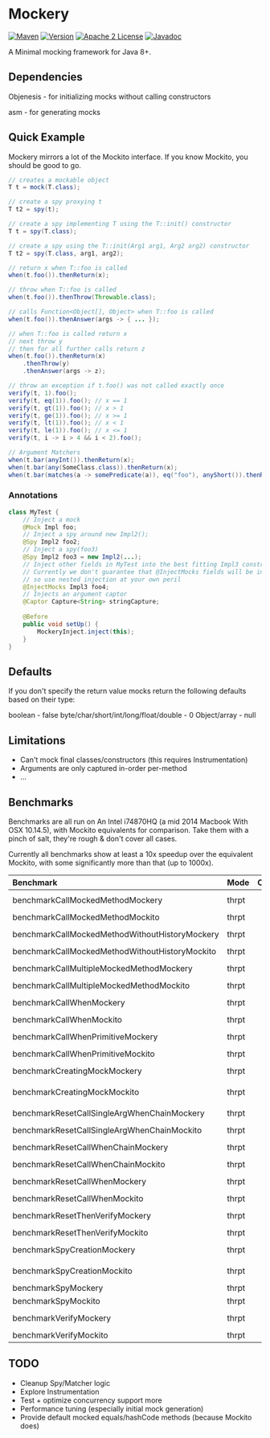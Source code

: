 # Mockery

[![Maven](https://img.shields.io/maven-central/v/com.mikeleith.mockery/mockery.svg)](https://search.maven.org/search?q=com.mikeleith.mockery)
[![Version](https://img.shields.io/badge/version-1.0.0-orange.svg)](https://github.com/MichaelLeith/Mockery/tree/v1.0.0)
[![Apache 2 License](https://img.shields.io/badge/license-Apache2-blue.svg)](https://github.com/MichaelLeith/Mockery/tree/v1.0.0/LICENSE)
[![Javadoc](https://img.shields.io/badge/javadoc-1.0.0-green.svg)](https://mikeleith.com/Mockery/)

A Minimal mocking framework for Java 8+.

## Dependencies

Objenesis - for initializing mocks without calling constructors

asm - for generating mocks

## Quick Example

Mockery mirrors a lot of the Mockito interface. If you know Mockito, you should be good to go.

```java
// creates a mockable object
T t = mock(T.class);

// create a spy proxying t
T t2 = spy(t);

// create a spy implementing T using the T::init() constructor
T t = spy(T.class);

// create a spy using the T::init(Arg1 arg1, Arg2 arg2) constructor
T t2 = spy(T.class, arg1, arg2);

// return x when T::foo is called
when(t.foo()).thenReturn(x);

// throw when T::foo is called
when(t.foo()).thenThrow(Throwable.class); 

// calls Function<Object[], Object> when T::foo is called
when(t.foo()).thenAnswer(args -> { ... });

// when T::foo is called return x
// next throw y
// then for all further calls return z
when(t.foo()).thenReturn(x)
    .thenThrow(y)
    .thenAnswer(args -> z);

// throw an exception if t.foo() was not called exactly once
verify(t, 1).foo();
verify(t, eq(1)).foo(); // x == 1
verify(t, gt(1)).foo(); // x > 1
verify(t, ge(1)).foo(); // x >= 1
verify(t, lt(1)).foo(); // x < 1
verify(t, le(1)).foo(); // x <= 1
verify(t, i -> i > 4 && i < 2).foo();

// Argument Matchers
when(t.bar(anyInt()).thenReturn(x);
when(t.bar(any(SomeClass.class)).thenReturn(x);
when(t.bar(matches(a -> somePredicate(a)), eq("foo"), anyShort()).thenReturn(x);
```

### Annotations

```java
class MyTest {
    // Inject a mock
    @Mock Impl foo;
    // Inject a spy around new Impl2();
    @Spy Impl2 foo2;
    // Inject a spy(foo3)
    @Spy Impl2 foo3 = new Impl2(...);
    // Inject other fields in MyTest into the best fitting Impl3 constructor (see MockeryInject.java)
    // Currently we don't guarantee that @InjectMocks fields will be initialized (i.e we don't resolve the dag of constructors), 
    // so use nested injection at your own peril
    @InjectMocks Impl3 foo4;
    // Injects an argument captor
    @Captor Capture<String> stringCapture;
    
    @Before
    public void setUp() {
        MockeryInject.inject(this);
    }
}
```

## Defaults

If you don't specify the return value mocks return the following defaults based on their type:

boolean - false
byte/char/short/int/long/float/double - 0
Object/array - null

## Limitations

* Can't mock final classes/constructors (this requires Instrumentation)
* Arguments are only captured in-order per-method
* ...

## Benchmarks

Benchmarks are all run on An Intel i74870HQ (a mid 2014 Macbook With OSX 10.14.5), with Mockito equivalents for comparison. Take them with a pinch of salt, they're rough & don't cover all cases.

Currently all benchmarks show at least a 10x speedup over the equivalent Mockito, with some significantly more than that (up to 1000x).

| Benchmark                                       | Mode  | Cnt  | Score            | Error             | Units |
| :---------------------------------------------- | ----- | ---: | ---------------: | ----------------: | ----- |
| benchmarkCallMockedMethodMockery                | thrpt |   20 |  ``5331026.301`` | ±  ``95661.425``  | ops/s |
| benchmarkCallMockedMethodMockito                | thrpt |   20 |    ``85706.094`` | ±   ``2898.825``  | ops/s |
| benchmarkCallMockedMethodWithoutHistoryMockery  | thrpt |   20 |  ``5264662.096`` | ± ``134407.460``  | ops/s |
| benchmarkCallMockedMethodWithoutHistoryMockito  | thrpt |   20 |    ``90093.499`` | ±   ``2896.912``  | ops/s |
| benchmarkCallMultipleMockedMethodMockery        | thrpt |   20 |  ``2926466.444`` | ±  ``54314.172``  | ops/s |
| benchmarkCallMultipleMockedMethodMockito        | thrpt |   20 |    ``42731.195`` | ±   ``1367.676``  | ops/s |
| benchmarkCallWhenMockery                        | thrpt |   20 |  ``2014668.259`` | ±  ``37970.570``  | ops/s |
| benchmarkCallWhenMockito                        | thrpt |   20 |     ``2467.884`` | ±     ``29.706``  | ops/s |
| benchmarkCallWhenPrimitiveMockery               | thrpt |   20 |  ``2645382.820`` | ±  ``34503.139``  | ops/s |
| benchmarkCallWhenPrimitiveMockito               | thrpt |   20 |     ``1893.185`` | ±     ``22.615``  | ops/s |
| benchmarkCreatingMockMockery                    | thrpt |   20 | ``30420720.292`` | ± ``583631.930``  | ops/s |
| benchmarkCreatingMockMockito                    | thrpt |   20 |  ``1932487.150`` | ±  ``39684.368``  | ops/s |
| benchmarkResetCallSingleArgWhenChainMockery     | thrpt |   20 |   ``718397.012`` | ±  ``10915.708``  | ops/s |
| benchmarkResetCallSingleArgWhenChainMockito     | thrpt |   20 |    ``16573.017`` | ±    ``476.281``  | ops/s |
| benchmarkResetCallWhenChainMockery              | thrpt |   20 |  ``1050775.816`` | ±  ``13502.864``  | ops/s |
| benchmarkResetCallWhenChainMockito              | thrpt |   20 |    ``17258.047`` | ±    ``554.500``  | ops/s |
| benchmarkResetCallWhenMockery                   | thrpt |   20 |  ``2028126.288`` | ±  ``38689.473``  | ops/s |
| benchmarkResetCallWhenMockito                   | thrpt |   20 |    ``28509.275`` | ±   ``1007.732``  | ops/s |
| benchmarkResetThenVerifyMockery                 | thrpt |   20 |  ``1738147.820`` | ±  ``14056.533``  | ops/s |
| benchmarkResetThenVerifyMockito                 | thrpt |   20 |    ``29528.976`` | ±   ``1011.451``  | ops/s |
| benchmarkSpyCreationMockery                     | thrpt |   20 | ``23252810.694`` | ±  ``91828.124``  | ops/s |
| benchmarkSpyCreationMockito                     | thrpt |   20 |  ``1806122.406`` | ±  ``30543.991``  | ops/s |
| benchmarkSpyMockery                             | thrpt |   20 |   ``898540.079`` | ±   ``9542.878``  | ops/s |
| benchmarkSpyMockito                             | thrpt |   20 |    ``17783.933`` | ±    ``587.604``  | ops/s |
| benchmarkVerifyMockery                          | thrpt |   20 |  ``1729869.162`` | ±  ``21367.168``  | ops/s |
| benchmarkVerifyMockito                          | thrpt |   20 |     ``1124.063`` | ±      ``4.414``  | ops/s |

## TODO

* Cleanup Spy/Matcher logic
* Explore Instrumentation
* Test + optimize concurrency support more
* Performance tuning (especially initial mock generation)
* Provide default mocked equals/hashCode methods (because Mockito does)
